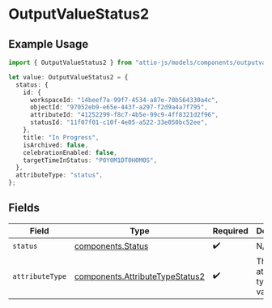 # OutputValueStatus2

## Example Usage

```typescript
import { OutputValueStatus2 } from "attio-js/models/components/outputvalue.js";

let value: OutputValueStatus2 = {
  status: {
    id: {
      workspaceId: "14beef7a-99f7-4534-a87e-70b564330a4c",
      objectId: "97052eb9-e65e-443f-a297-f2d9a4a7f795",
      attributeId: "41252299-f8c7-4b5e-99c9-4ff8321d2f96",
      statusId: "11f07f01-c10f-4e05-a522-33e050bc52ee",
    },
    title: "In Progress",
    isArchived: false,
    celebrationEnabled: false,
    targetTimeInStatus: "P0Y0M1DT0H0M0S",
  },
  attributeType: "status",
};
```

## Fields

| Field                                                                              | Type                                                                               | Required                                                                           | Description                                                                        | Example                                                                            |
| ---------------------------------------------------------------------------------- | ---------------------------------------------------------------------------------- | ---------------------------------------------------------------------------------- | ---------------------------------------------------------------------------------- | ---------------------------------------------------------------------------------- |
| `status`                                                                           | [components.Status](../../models/components/status.md)                             | :heavy_check_mark:                                                                 | N/A                                                                                |                                                                                    |
| `attributeType`                                                                    | [components.AttributeTypeStatus2](../../models/components/attributetypestatus2.md) | :heavy_check_mark:                                                                 | The attribute type of the value.                                                   | status                                                                             |
